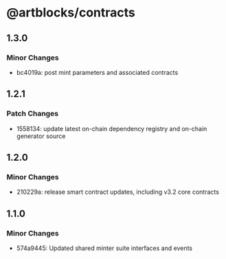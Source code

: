 # @artblocks/contracts

## 1.3.0

### Minor Changes

- bc4019a: post mint parameters and associated contracts

## 1.2.1

### Patch Changes

- 1558134: update latest on-chain dependency registry and on-chain generator source

## 1.2.0

### Minor Changes

- 210229a: release smart contract updates, including v3.2 core contracts

## 1.1.0

### Minor Changes

- 574a9445: Updated shared minter suite interfaces and events
